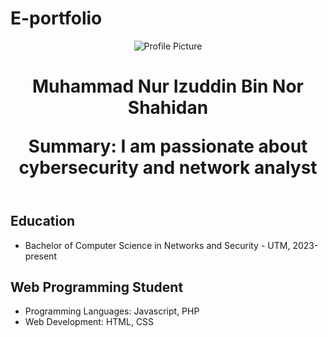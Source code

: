 # E-portfolio
<!DOCTYPE html>
<html lang="en">
<head>
	<meta charset="UTF-5">
	<meta name="viewport" content="width=device-width, initial-scale=1.0">
	<title> This is my E-Portfolio </title>
	<link rel="stylesheet" href="styles.css">
</head>
<body>
	<header>
		<img src="profile-picture.jpg", alt="Profile Picture">
		<h1> Muhammad Nur Izuddin Bin Nor Shahidan<h/h1>
		<p>Summary: I am passionate about cybersecurity and network analyst</p>
	</header>
	<section id="core">
	<h2>Education</h2>
	<ul>
		<li>Bachelor of Computer Science in Networks and Security - UTM, 2023-present </li>
	</ul>
	<h2>Web Programming Student</h2>
	<ul>
		<li>Programming Languages: Javascript, PHP</li>
		<li>Web Development: HTML, CSS</li>
	</ul> 
</section>
</body>
</html> 
